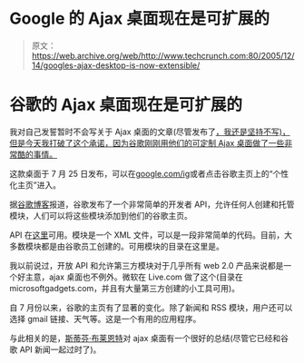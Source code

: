 # Google 的 Ajax 桌面现在是可扩展的

> 原文：<https://web.archive.org/web/http://www.techcrunch.com:80/2005/12/14/googles-ajax-desktop-is-now-extensible/>

# 谷歌的 Ajax 桌面现在是可扩展的

我对自己发誓暂时不会写关于 Ajax 桌面的文章(尽管发布了[，我还是坚持不写)，但是今天我打破了这个承诺，因为谷歌刚刚用他们的可定制 Ajax 桌面做了一些非常酷的事情。](https://web.archive.org/web/20220122122337/http://www.favoor.com/)

这款桌面于 7 月 25 日发布，可以在[google.com/ig](https://web.archive.org/web/20220122122337/http://www.google.com/ig)或者点击谷歌主页上的“个性化主页”进入。

据[谷歌博客](https://web.archive.org/web/20220122122337/http://blog.outer-court.com/archive/2005-12-14-n12.html)报道，谷歌发布了一个非常简单的开发者 API，允许任何人创建和托管模块，人们可以将这些模块添加到他们的谷歌主页。

API 在[这里](https://web.archive.org/web/20220122122337/http://www.google.com/apis/homepage/)可用。模块是一个 XML 文件，可以是一段非常简单的代码。目前，大多数模块都是由谷歌员工创建的。可用模块的目录在这里是。

我以前说过，开放 API 和允许第三方模块对于几乎所有 web 2.0 产品来说都是一个好主意，ajax 桌面也不例外。微软在 Live.com 做了这个(目录在 microsoftgadgets.com，并且有大量第三方创建的小工具可用)。

自 7 月份以来，谷歌的主页有了显著的变化。除了新闻和 RSS 模块，用户还可以选择 gmail 链接、天气等。这是一个有用的应用程序。

与此相关的是，[斯蒂芬·布莱恩特](https://web.archive.org/web/20220122122337/http://www.publish.com/article2/0,1895,1900740,00.asp)对 ajax 桌面有一个很好的总结(尽管它已经和谷歌 API 新闻一起过时了)。